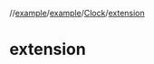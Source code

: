 //[example](../../index.md)/[example](../index.md)/[Clock](index.md)/[extension](extension.md)



# extension  

